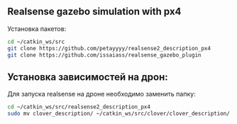 ## Realsense gazebo simulation with px4
Установка пакетов:
```bash
cd ~/catkin_ws/src
git clone https://github.com/petayyyy/realsense2_description_px4
git clone https://github.com/issaiass/realsense_gazebo_plugin
```
## Установка зависимостей на дрон:
Для запуска realsense на дроне необходимо заменить папку:
```bash
cd ~/catkin_ws/src/realsense2_description_px4
sudo mv clover_description/ ~/catkin_ws/src/clover/clover_description/
```

